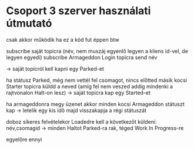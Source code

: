# Csoport 3 szerver használati útmutató
csak akkor működik ha ez a kód fut éppen btw

subscribe saját topicra (név, nem muszáj egyenlő legyen a kliens id-vel, de legyen egyedi)
subscribe Armageddon
Login topicra send név

-> saját topicról kell kapni egy Parked-et

ha státusz Parked, még nem vettél fel csomagot, nincs előtted másik kocsi Starter topicra küldd a neved (amíg fel nem veszed addig mindenki a rajtvonalon Halt-on lesz)
-> saját topicra kap egy Started-et

ha armageddonra megy üzenet akkor minden kocsi Armageddon státuszt kap -> letelik egy kis idő majd visszakapja a régi státuszát

doboz sikeres felvételekor Loadedre kell a következőt küldeni: név,csomagid -> minden Haltot Parked-ra rak, téged Work In Progress-re

egyelőre ennyi